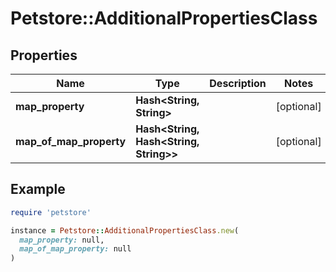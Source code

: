 # Petstore::AdditionalPropertiesClass

## Properties

| Name | Type | Description | Notes |
| ---- | ---- | ----------- | ----- |
| **map_property** | **Hash&lt;String, String&gt;** |  | [optional] |
| **map_of_map_property** | **Hash&lt;String, Hash&lt;String, String&gt;&gt;** |  | [optional] |

## Example

```ruby
require 'petstore'

instance = Petstore::AdditionalPropertiesClass.new(
  map_property: null,
  map_of_map_property: null
)
```

